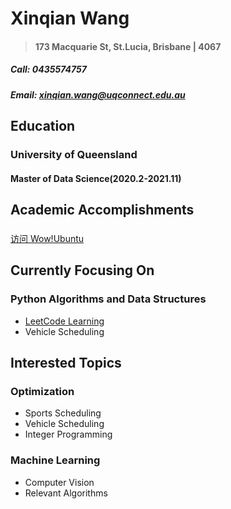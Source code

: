 # Xinqian Wang
> #### 173 Macquarie St, St.Lucia, Brisbane | 4067
##### Call: 0435574757
##### Email: xinqian.wang@uqconnect.edu.au
## Education
### University of Queensland
#### Master of Data Science(2020.2-2021.11)
## Academic Accomplishments
### 
[访问 Wow!Ubuntu](http://wowubuntu.com)

## Currently Focusing On
### Python Algorithms and Data Structures
   -  [LeetCode Learning](/LeetCode)
   -  Vehicle Scheduling
## Interested Topics
### Optimization
   -  Sports Scheduling
   -  Vehicle Scheduling
   -  Integer Programming
### Machine Learning
   -  Computer Vision
   -  Relevant Algorithms
